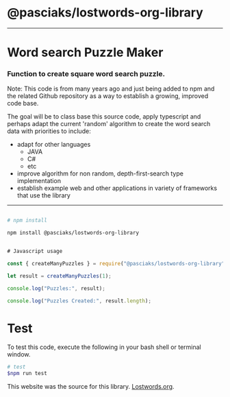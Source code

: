 # @pasciaks/lostwords-org-library

---

# Word search Puzzle Maker

### Function to create square word search puzzle.

Note: This code is from many years ago and just being added to npm and the related Github repository as a way to establish a growing, improved code base.

The goal will be to class base this source code, apply typescript and perhaps adapt the current 'random' algorithm to create the word search data with priorities to include:

- adapt for other languages
  - JAVA
  - C#
  - etc
- improve algorithm for non random, depth-first-search type implementation
- establish example web and other applications in variety of frameworks that use the library

---

```bash

# npm install

npm install @pasciaks/lostwords-org-library

```

```javascript

# Javascript usage

const { createManyPuzzles } = require("@pasciaks/lostwords-org-library");

let result = createManyPuzzles(1);

console.log("Puzzles:", result);

console.log("Puzzles Created:", result.length);

```

# Test

To test this code, execute the following in your bash shell or terminal window.

```bash
# test
$npm run test

```

This website was the source for this library. [Lostwords.org](http://lostwords.org).
